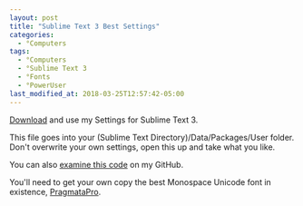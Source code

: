 ```yaml
---
layout: post
title: "Sublime Text 3 Best Settings"
categories:
  - °Computers
tags:
  - °Computers
  - °Sublime Text 3
  - °Fonts
  - °PowerUser
last_modified_at: 2018-03-25T12:57:42-05:00
---
```

<a href="{{ site.baseurl }}/downloads/Preferences.sublime-settings">Download</a> and use my Settings for Sublime Text 3.

This file goes into your (Sublime Text Directory)/Data/Packages/User folder. Don't overwrite your own settings, open this up and take what you like.

You can also <a href="{{ site.github.repo }}/blob/master/downloads/Preferences.sublime-settings">examine this code</a> on my GitHub.

You'll need to get your own copy the best Monospace Unicode font in existence, <a href="https://www.fsd.it/shop/fonts/pragmatapro/">PragmataPro</a>.
